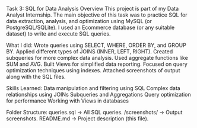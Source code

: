 Task 3: SQL for Data Analysis
Overview
This project is part of my Data Analyst Internship. The main objective of this task was to practice SQL for data extraction, analysis, and optimization using MySQL (or PostgreSQL/SQLite). I used an Ecommerce database (or any suitable dataset) to write and execute SQL queries.

What I did:
Wrote queries using SELECT, WHERE, ORDER BY, and GROUP BY.
Applied different types of JOINS (INNER, LEFT, RIGHT).
Created subqueries for more complex data analysis.
Used aggregate functions like SUM and AVG.
Built Views for simplified data reporting.
Focused on query optimization techniques using indexes.
Attached screenshots of output along with the SQL files.

Skills Learned:
Data manipulation and filtering using SQL
Complex data relationships using JOINs
Subqueries and Aggregations
Query optimization for performance
Working with Views in databases

Folder Structure:
queries.sql → All SQL queries.
/screenshots/ → Output screenshots.
README.md → Project description (this file).


